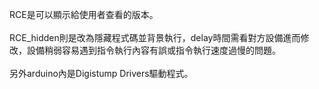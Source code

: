 RCE是可以顯示給使用者查看的版本。  <br><br>
RCE_hidden則是改為隱藏程式碼並背景執行，delay時間需看對方設備進而修改，設備稍弱容易遇到指令執行內容有誤或指令執行速度過慢的問題。<br><br>
另外arduino內是Digistump Drivers驅動程式。
